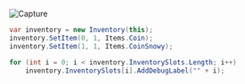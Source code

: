 ![Capture](https://user-images.githubusercontent.com/6277739/216915482-8fb374ae-f225-4d72-9fac-6ff632e90083.PNG)

```cs
var inventory = new Inventory(this);
inventory.SetItem(0, 1, Items.Coin);
inventory.SetItem(1, 1, Items.CoinSnowy);

for (int i = 0; i < inventory.InventorySlots.Length; i++)
    inventory.InventorySlots[i].AddDebugLabel("" + i);
```
